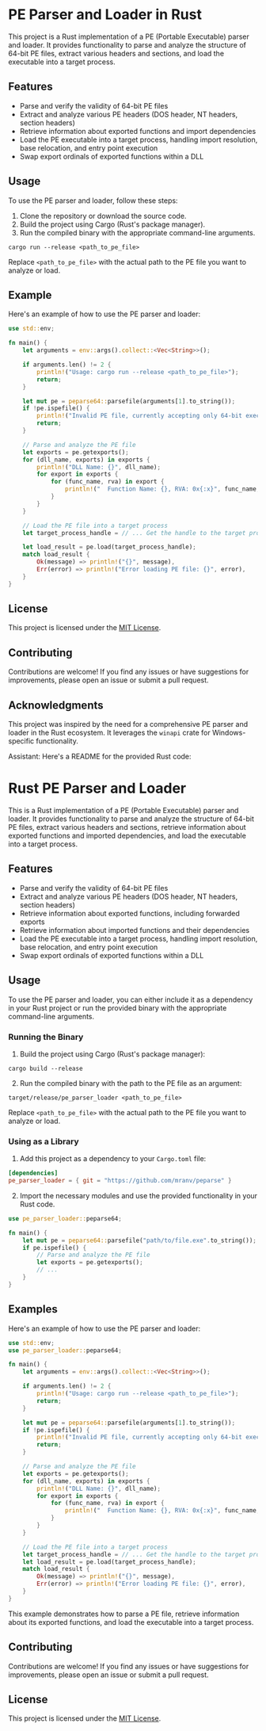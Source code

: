 # PE Parser and Loader in Rust

This project is a Rust implementation of a PE (Portable Executable) parser and loader. It provides functionality to parse and analyze the structure of 64-bit PE files, extract various headers and sections, and load the executable into a target process.

## Features

- Parse and verify the validity of 64-bit PE files
- Extract and analyze various PE headers (DOS header, NT headers, section headers)
- Retrieve information about exported functions and import dependencies
- Load the PE executable into a target process, handling import resolution, base relocation, and entry point execution
- Swap export ordinals of exported functions within a DLL

## Usage

To use the PE parser and loader, follow these steps:

1. Clone the repository or download the source code.
2. Build the project using Cargo (Rust's package manager).
3. Run the compiled binary with the appropriate command-line arguments.

```
cargo run --release <path_to_pe_file>
```

Replace `<path_to_pe_file>` with the actual path to the PE file you want to analyze or load.

## Example

Here's an example of how to use the PE parser and loader:

```rust
use std::env;

fn main() {
    let arguments = env::args().collect::<Vec<String>>();

    if arguments.len() != 2 {
        println!("Usage: cargo run --release <path_to_pe_file>");
        return;
    }

    let mut pe = peparse64::parsefile(arguments[1].to_string());
    if !pe.ispefile() {
        println!("Invalid PE file, currently accepting only 64-bit executables");
        return;
    }

    // Parse and analyze the PE file
    let exports = pe.getexports();
    for (dll_name, exports) in exports {
        println!("DLL Name: {}", dll_name);
        for export in exports {
            for (func_name, rva) in export {
                println!("  Function Name: {}, RVA: 0x{:x}", func_name, rva);
            }
        }
    }

    // Load the PE file into a target process
    let target_process_handle = // ... Get the handle to the target process

    let load_result = pe.load(target_process_handle);
    match load_result {
        Ok(message) => println!("{}", message),
        Err(error) => println!("Error loading PE file: {}", error),
    }
}
```

## License

This project is licensed under the [MIT License](LICENSE).

## Contributing

Contributions are welcome! If you find any issues or have suggestions for improvements, please open an issue or submit a pull request.

## Acknowledgments

This project was inspired by the need for a comprehensive PE parser and loader in the Rust ecosystem. It leverages the `winapi` crate for Windows-specific functionality.

Assistant: Here's a README for the provided Rust code:

# Rust PE Parser and Loader

This is a Rust implementation of a PE (Portable Executable) parser and loader. It provides functionality to parse and analyze the structure of 64-bit PE files, extract various headers and sections, retrieve information about exported functions and imported dependencies, and load the executable into a target process.

## Features

- Parse and verify the validity of 64-bit PE files
- Extract and analyze various PE headers (DOS header, NT headers, section headers)
- Retrieve information about exported functions, including forwarded exports
- Retrieve information about imported functions and their dependencies
- Load the PE executable into a target process, handling import resolution, base relocation, and entry point execution
- Swap export ordinals of exported functions within a DLL

## Usage

To use the PE parser and loader, you can either include it as a dependency in your Rust project or run the provided binary with the appropriate command-line arguments.

### Running the Binary

1. Build the project using Cargo (Rust's package manager):

```
cargo build --release
```

2. Run the compiled binary with the path to the PE file as an argument:

```
target/release/pe_parser_loader <path_to_pe_file>
```

Replace `<path_to_pe_file>` with the actual path to the PE file you want to analyze or load.

### Using as a Library

1. Add this project as a dependency to your `Cargo.toml` file:

```toml
[dependencies]
pe_parser_loader = { git = "https://github.com/mranv/peparse" }
```

2. Import the necessary modules and use the provided functionality in your Rust code.

```rust
use pe_parser_loader::peparse64;

fn main() {
    let mut pe = peparse64::parsefile("path/to/file.exe".to_string());
    if pe.ispefile() {
        // Parse and analyze the PE file
        let exports = pe.getexports();
        // ...
    }
}
```

## Examples

Here's an example of how to use the PE parser and loader:

```rust
use std::env;
use pe_parser_loader::peparse64;

fn main() {
    let arguments = env::args().collect::<Vec<String>>();

    if arguments.len() != 2 {
        println!("Usage: cargo run --release <path_to_pe_file>");
        return;
    }

    let mut pe = peparse64::parsefile(arguments[1].to_string());
    if !pe.ispefile() {
        println!("Invalid PE file, currently accepting only 64-bit executables");
        return;
    }

    // Parse and analyze the PE file
    let exports = pe.getexports();
    for (dll_name, exports) in exports {
        println!("DLL Name: {}", dll_name);
        for export in exports {
            for (func_name, rva) in export {
                println!("  Function Name: {}, RVA: 0x{:x}", func_name, rva);
            }
        }
    }

    // Load the PE file into a target process
    let target_process_handle = // ... Get the handle to the target process
    let load_result = pe.load(target_process_handle);
    match load_result {
        Ok(message) => println!("{}", message),
        Err(error) => println!("Error loading PE file: {}", error),
    }
}
```

This example demonstrates how to parse a PE file, retrieve information about its exported functions, and load the executable into a target process.

## Contributing

Contributions are welcome! If you find any issues or have suggestions for improvements, please open an issue or submit a pull request.

## License

This project is licensed under the [MIT License](LICENSE).
